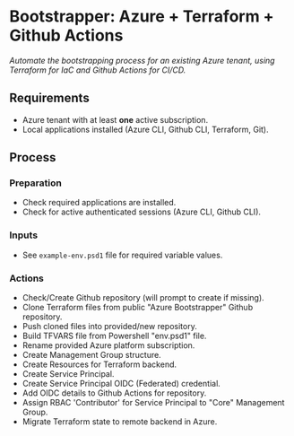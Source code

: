 # Bootstrapper: Azure + Terraform + Github Actions

_Automate the bootstrapping process for an existing Azure tenant, using Terraform for IaC and Github Actions for CI/CD._

## Requirements

- Azure tenant with at least **one** active subscription.
- Local applications installed (Azure CLI, Github CLI, Terraform, Git).

## Process

### Preparation
- Check required applications are installed.
- Check for active authenticated sessions (Azure CLI, Github CLI).

### Inputs
- See `example-env.psd1` file for required variable values.

### Actions
- Check/Create Github repository (will prompt to create if missing).
- Clone Terraform files from public "Azure Bootstrapper" Github repository.
- Push cloned files into provided/new repository.
- Build TFVARS file from Powershell "env.psd1" file.
- Rename provided Azure platform subscription.
- Create Management Group structure.
- Create Resources for Terraform backend.
- Create Service Principal.
- Create Service Principal OIDC (Federated) credential.
- Add OIDC details to Github Actions for repository.
- Assign RBAC 'Contributor' for Service Principal to "Core" Management Group.
- Migrate Terraform state to remote backend in Azure.
